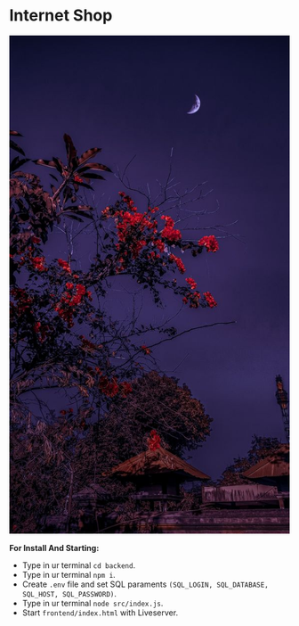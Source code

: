 # Internet Shop

<div align = "center"><img style = "heigth: 25vh;" src = "./frontend/assets/img/1aed27558f343f06c5e4ac09d9f809ae.jpg"></div>

**For Install And Starting:**
 * Type in ur terminal `cd backend`.
 * Type in ur terminal `npm i`.
 * Create `.env` file and set SQL paraments `(SQL_LOGIN, SQL_DATABASE, SQL_HOST, SQL_PASSWORD)`.
 * Type in ur terminal `node src/index.js`.
 * Start `frontend/index.html` with Liveserver.
